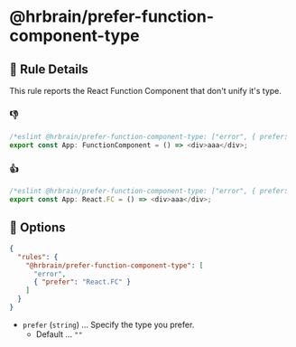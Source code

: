 # @hrbrain/prefer-function-component-type

## 📖 Rule Details

This rule reports the React Function Component that don't unify it's type.

### 👎

```ts
/*eslint @hrbrain/prefer-function-component-type: ["error", { prefer: 'React.FC' }]*/
export const App: FunctionComponent = () => <div>aaa</div>;
```

### 👍

```ts
/*eslint @hrbrain/prefer-function-component-type: ["error", { prefer: 'React.FC' }]*/
export const App: React.FC = () => <div>aaa</div>;
```

## 🔧 Options

```json
{
  "rules": {
    "@hrbrain/prefer-function-component-type": [
      "error",
      { "prefer": "React.FC" }
    ]
  }
}
```

- `prefer` (`string`) ... Specify the type you prefer.
  - Default ... `""`
